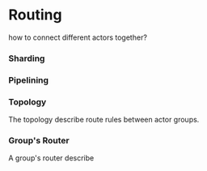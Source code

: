 # Routing

how to connect different actors together?

### Sharding
### Pipelining

### Topology
The topology describe route rules between actor groups.

### Group's Router
A group's router describe
